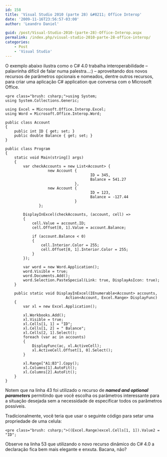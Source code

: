 ```yaml
---
id: 158
title: 'Visual Studio 2010 (parte 28) &#8211; Office Interop'
date: '2009-11-16T23:56:57-03:00'
author: 'Leandro Daniel'

guid: /post/Visual-Studio-2010-(parte-28)-Office-Interop.aspx
permalink: /index.php/visual-studio-2010-parte-28-office-interop/
categories:
    - Post
    - 'Visual Studio'
---
```


O exemplo abaixo ilustra como o C# 4.0 trabalha interoperabilidade – palavrinha difícil de falar numa palestra…:) – aproveitando dos novos recursos de parâmetros opcionais e nomeados, dentre outros recursos, para criar uma aplicação C# application que conversa com o Microsoft Office.

```
<pre class="brush: csharp;">using System;
using System.Collections.Generic;

using Excel = Microsoft.Office.Interop.Excel;
using Word = Microsoft.Office.Interop.Word;

public class Account
{
    public int ID { get; set; }
    public double Balance { get; set; }
}

public class Program
{
    static void Main(string[] args)
    {
        var checkAccounts = new List<Account> {
                   new Account {
                                      ID = 345,
                                      Balance = 541.27
                               },
                   new Account {
                                      ID = 123,
                                      Balance = -127.44
                               }
               };

        DisplayInExcel(checkAccounts, (account, cell) =>
        {
            cell.Value = account.ID;
            cell.Offset[0, 1].Value = account.Balance;

            if (account.Balance < 0)
            {
                cell.Interior.Color = 255;
                cell.Offset[0, 1].Interior.Color = 255;
            }
        });

        var word = new Word.Application();
        word.Visible = true;
        word.Documents.Add();
        word.Selection.PasteSpecial(Link: true, DisplayAsIcon: true);
    }

    public static void DisplayInExcel(IEnumerable<Account> accounts,
                           Action<Account, Excel.Range> DisplayFunc)
    {
        var xl = new Excel.Application();

        xl.Workbooks.Add();
        xl.Visible = true;
        xl.Cells[1, 1] = "ID";
        xl.Cells[1, 2] = " Balance";
        xl.Cells[2, 1].Select();
        foreach (var ac in accounts)
        {
            DisplayFunc(ac, xl.ActiveCell);
            xl.ActiveCell.Offset[1, 0].Select();
        }

        xl.Range["A1:B3"].Copy();        
        xl.Columns[1].AutoFit();
        xl.Columns[2].AutoFit();
    }
}
```

Notem que na linha 43 foi utilizado o recurso de ***named and optional parameters*** permitindo que você escolha os parâmetros interessante para a situação desejada sem a necessidade de especificar todos os parâmetros possíveis.

Tradicionalmente, você teria que usar o seguinte código para setar uma propriedade de uma celula:

```
<pre class="brush: csharp;">((Excel.Range)excel.Cells[1, 1]).Value2 = "ID";
```

Observe na linha 53 que utilizando o novo recurso dinâmico do C# 4.0 a declaração fica bem mais elegante e enxuta. Bacana, não?